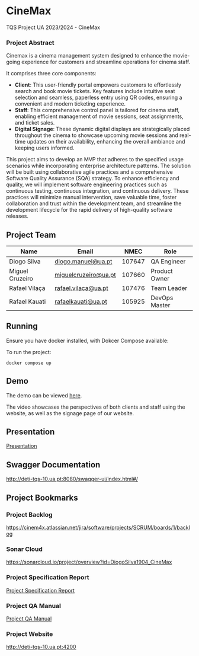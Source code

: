 # CineMax
TQS Project UA 2023/2024 - CineMax

### Project Abstract

Cinemax is a cinema management system designed to enhance the movie-going experience for customers and streamline operations for cinema staff.

It comprises three core components:

- **Client**: This user-friendly portal empowers customers to effortlessly search and book movie tickets. Key features include intuitive seat selection and seamless, paperless entry using QR codes, ensuring a convenient and modern ticketing experience.
- **Staff**: This comprehensive control panel is tailored for cinema staff, enabling efficient management of movie sessions, seat assignments, and ticket sales.
- **Digital Signage**: These dynamic digital displays are strategically placed throughout the cinema to showcase upcoming movie sessions and real-time updates on their availability, enhancing the overall ambiance and keeping users informed.

This project aims to develop an MVP that adheres to the specified usage scenarios while incorporating enterprise architecture patterns. The solution will be built using collaborative agile practices and a comprehensive Software Quality Assurance (SQA) strategy. To enhance efficiency and quality, we will implement software engineering practices such as continuous testing, continuous integration, and continuous delivery. These practices will minimize manual intervention, save valuable time, foster collaboration and trust within the development team, and streamline the development lifecycle for the rapid delivery of high-quality software releases.




## Project Team

| Name | Email | NMEC | Role |
| ---- | ----- | ---- | ---- |
| Diogo Silva | diogo.manuel@ua.pt | 107647 | QA Engineer |
| Miguel Cruzeiro | miguelcruzeiro@ua.pt | 107660 | Product Owner |
| Rafael Vilaça | rafael.vilaca@ua.pt | 107476 | Team Leader |
| Rafael Kauati | rafaelkauati@ua.pt | 105925 | DevOps Master |

## Running 
Ensure you have docker installed, with Dokcer Compose available:

To run the project:

```
docker compose up
```
  
## Demo

The demo can be viewed [here](https://youtu.be/2gMAwDJ-4PQ).

The video showcases the perspectives of both clients and staff using the website, as well as the signage page of our website.

## Presentation

[Presentation](https://github.com/DiogoSilva1904/CineMax/blob/main/TQS%20Cinemax.pptx.ppt.pdf)

## Swagger Documentation

http://deti-tqs-10.ua.pt:8080/swagger-ui/index.html#/

##  Project Bookmarks

### Project Backlog

https://cinem4x.atlassian.net/jira/software/projects/SCRUM/boards/1/backlog


### Sonar Cloud

https://sonarcloud.io/project/overview?id=DiogoSilva1904_CineMax

### Project Specification Report
[Project Specification Report](https://github.com/DiogoSilva1904/CineMax/blob/main/reports/TQS%20-%20Product%20Specification%20Report.pdf)


### Project QA Manual

[Project QA Manual](https://github.com/DiogoSilva1904/CineMax/blob/main/reports/TQS%20-%20QA_CineMax%20.pdf)

### Project Website

http://deti-tqs-10.ua.pt:4200
